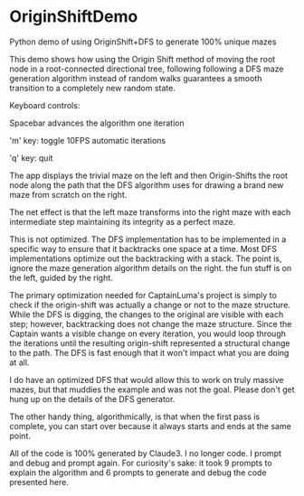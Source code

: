 # OriginShiftDemo
Python demo of using OriginShift+DFS to generate 100% unique mazes

This demo shows how using the Origin Shift method of moving the root node in a root-connected directional tree, following following a DFS maze generation algorithm instead of random walks guarantees a smooth transition to a completely new random state.

Keyboard controls:

Spacebar advances the algorithm one iteration

'm' key: toggle 10FPS automatic iterations

'q' key: quit


The app displays the trivial maze on the left and then Origin-Shifts the root node along the path that the DFS algorithm uses for drawing a brand new maze from scratch on the right.

The net effect is that the left maze transforms into the right maze with each intermediate step maintaining its integrity as a perfect maze.

This is not optimized. The DFS implementation has to be implemented in a specific way to ensure that it backtracks one space at a time. Most DFS implementations optimize out the backtracking with a stack. The point is, ignore the maze generation algorithm details on the right. the fun stuff is on the left, guided by the right.

The primary optimization needed for CaptainLuma's project is simply to check if the origin-shift was actually a change or not to the maze structure. While the DFS is digging, the changes to the original are visible with each step; however, backtracking does not change the maze structure. Since the Captain wants a visible change on every iteration, you would loop through the iterations until the resulting origin-shift represented a structural change to the path. The DFS is fast enough that it won't impact what you are doing at all.

I do have an optimized DFS that would allow this to work on truly massive mazes, but that muddies the example and was not the goal. Please don't get hung up on the details of the DFS generator.

The other handy thing, algorithmically, is that when the first pass is complete, you can start over because it always starts and ends at the same point. 

All of the code is 100% generated by Claude3. I no longer code. I prompt and debug and prompt again. For curiosity's sake: it took 9 prompts to explain the algorithm and 6 prompts to generate and debug the code presented here. 

